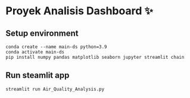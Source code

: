 # Proyek Analisis Dashboard ✨

## Setup environment
```
conda create --name main-ds python=3.9
conda activate main-ds
pip install numpy pandas matplotlib seaborn jupyter streamlit chain
```

## Run steamlit app
```
streamlit run Air_Quality_Analysis.py
```
